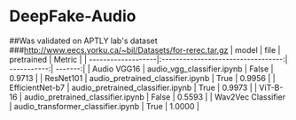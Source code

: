 # DeepFake-Audio

##Was validated on APTLY lab's dataset 
###http://www.eecs.yorku.ca/~bil/Datasets/for-rerec.tar.gz
| model              | file                               | pretrained  |  Metric |
| -------------------|:----------------------------------:| -----------:| -------:|
| Audio VGG16        | audio_vgg_classifier.ipynb         | False       | 0.9713  |
| ResNet101          | audio_pretrained_classifier.ipynb  | True        | 0.9956  |
| EfficientNet-b7    | audio_pretrained_classifier.ipynb  | True        | 0.9973  |
| ViT-B-16           | audio_pretrained_classifier.ipynb  | False       | 0.5593  |
| Wav2Vec Classifier | audio_transformer_classifier.ipynb | True        | 1.0000  |
